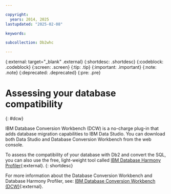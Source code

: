 ```yaml
---

copyright:
  years: 2014, 2025
lastupdated: "2025-02-08"

keywords:

subcollection: Db2whc

---
```


 
{:external: target="_blank" .external}
{:shortdesc: .shortdesc}
{:codeblock: .codeblock}
{:screen: .screen}
{:tip: .tip}
{:important: .important}
{:note: .note}
{:deprecated: .deprecated}
{:pre: .pre}

# Assessing your database compatibility
{: #dcw}

IBM Database Conversion Workbench (DCW) is a no-charge plug-in that adds database migration capabilities to IBM Data Studio. You can download both Data Studio and Database Conversion Workbench from the web console.

To assess the compatibility of your database with Db2 and convert the SQL, you can also use the free, light-weight tool called [IBM Database Harmony Profiler](https://community.ibm.com/community/user/hybriddatamanagement/blogs/jordan-hodges1/2020/01/15/introducing-database-harmony-profiler){:external}.
{: shortdesc}

For more information about the Database Conversion Workbench and Database Harmony Profiler, see: [IBM Database Conversion Workbench (DCW)](https://www.ibm.com/support/knowledgecenter/en/SS6NHC/com.ibm.swg.im.dashdb.apdv.porting.doc/doc/c_compat_dcw.html){:external}.
